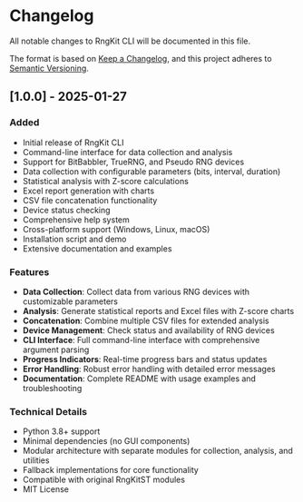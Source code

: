# Changelog

All notable changes to RngKit CLI will be documented in this file.

The format is based on [Keep a Changelog](https://keepachangelog.com/en/1.0.0/),
and this project adheres to [Semantic Versioning](https://semver.org/spec/v2.0.0.html).

## [1.0.0] - 2025-01-27

### Added
- Initial release of RngKit CLI
- Command-line interface for data collection and analysis
- Support for BitBabbler, TrueRNG, and Pseudo RNG devices
- Data collection with configurable parameters (bits, interval, duration)
- Statistical analysis with Z-score calculations
- Excel report generation with charts
- CSV file concatenation functionality
- Device status checking
- Comprehensive help system
- Cross-platform support (Windows, Linux, macOS)
- Installation script and demo
- Extensive documentation and examples

### Features
- **Data Collection**: Collect data from various RNG devices with customizable parameters
- **Analysis**: Generate statistical reports and Excel files with Z-score charts
- **Concatenation**: Combine multiple CSV files for extended analysis
- **Device Management**: Check status and availability of RNG devices
- **CLI Interface**: Full command-line interface with comprehensive argument parsing
- **Progress Indicators**: Real-time progress bars and status updates
- **Error Handling**: Robust error handling with detailed error messages
- **Documentation**: Complete README with usage examples and troubleshooting

### Technical Details
- Python 3.8+ support
- Minimal dependencies (no GUI components)
- Modular architecture with separate modules for collection, analysis, and utilities
- Fallback implementations for core functionality
- Compatible with original RngKitST modules
- MIT License

